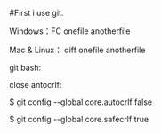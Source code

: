 ﻿#First i use git.


Windows：FC onefile anotherfile

Mac & Linux： diff onefile anotherfile

git bash:

close antocrlf:

$ git config --global core.autocrlf false

$ git config --global core.safecrlf true